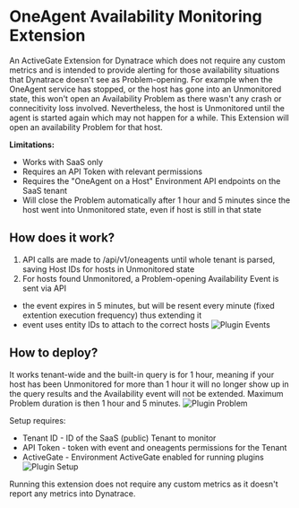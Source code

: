 # OneAgent Availability Monitoring Extension
An ActiveGate Extension for Dynatrace which does not require any custom metrics and is intended to provide alerting for those availability situations that Dynatrace doesn't see as Problem-opening. For example when the OneAgent service has stopped, or the host has gone into an Unmonitored state, this won't open an Availability Problem as there wasn't any crash or connecitivity loss involved. Nevertheless, the host is Unmonitored until the agent is started again which may not happen for a while. This Extension will open an availability Problem for that host.

**Limitations:**
* Works with SaaS only
* Requires an API Token with relevant permissions
* Requires the "OneAgent on a Host" Environment API endpoints on the SaaS tenant
* Will close the Problem automatically after 1 hour and 5 minutes since the host went into Unmonitored state, even if host is still in that state

## How does it work?
1. API calls are made to /api/v1/oneagents until whole tenant is parsed, saving Host IDs for hosts in Unmonitored state
1. For hosts found Unmonitored, a Problem-opening Availability Event is sent via API
  * the event expires in 5 minutes, but will be resent every minute (fixed extention execution frequency) thus extending it
  * event uses entity IDs to attach to the correct hosts
  ![Plugin Events](https://github.com/radustefandynatrace/OneAgentAvailabilityMonitoringExtension/blob/master/imgs/plugin_events.PNG)
  
## How to deploy?
It works tenant-wide and the built-in query is for 1 hour, meaning if your host has been Unmonitored for more than 1 hour it will no longer show up in the query results and the Availability event will not be extended. Maximum Problem duration is then 1 hour and 5 minutes.
![Plugin Problem](https://github.com/radustefandynatrace/OneAgentAvailabilityMonitoringExtension/blob/master/imgs/plugin_problem.PNG)

Setup requires:
* Tenant ID - ID of the SaaS (public) Tenant to monitor
* API Token - token with event and oneagents permissions for the Tenant
* ActiveGate - Environment ActiveGate enabled for running plugins
![Plugin Setup](https://github.com/radustefandynatrace/OneAgentAvailabilityMonitoringExtension/blob/master/imgs/plugin.PNG)

Running this extension does not require any custom metrics as it doesn't report any metrics into Dynatrace.
